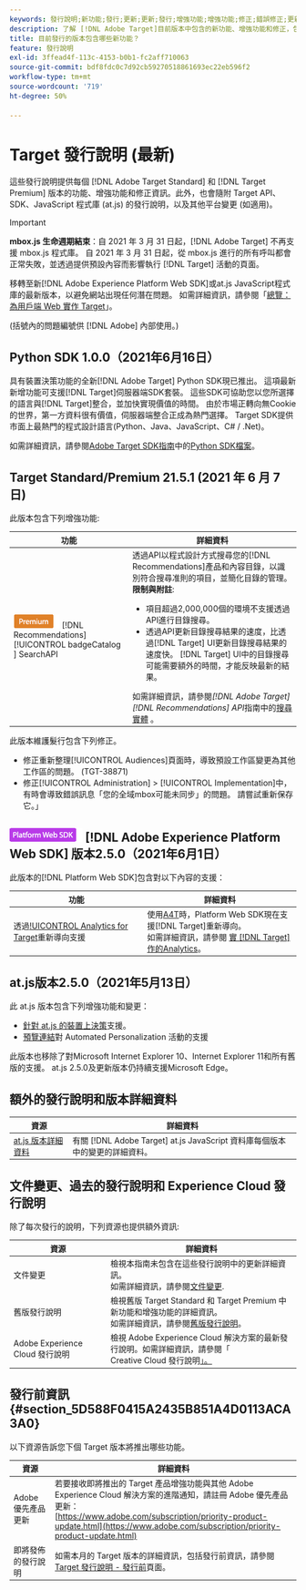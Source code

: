 ```yaml
---
keywords: 發行說明;新功能;發行;更新;更新;發行;增強功能;增強功能;修正;錯誤修正;更新
description: 了解 [!DNL Adobe Target]目前版本中包含的新功能、增強功能和修正，包括SDK、API和JavaScript程式庫。
title: 目前發行的版本包含哪些新功能？
feature: 發行說明
exl-id: 3ffead4f-113c-4153-b0b1-fc2aff710063
source-git-commit: bdf8fdc0c7d92cb59270518861693ec22eb596f2
workflow-type: tm+mt
source-wordcount: '719'
ht-degree: 50%

---
```


# Target 發行說明 (最新)

這些發行說明提供每個 [!DNL Adobe Target Standard] 和 [!DNL Target Premium] 版本的功能、增強功能和修正資訊。此外，也會隨附 Target API、SDK、JavaScript 程式庫 (at.js) 的發行說明，以及其他平台變更 (如適用)。

>[!IMPORTANT]
>
>**mbox.js 生命週期結束**：自 2021 年 3 月 31 日起，[!DNL Adobe Target] 不再支援 mbox.js 程式庫。 自 2021 年 3 月 31 日起，從 mbox.js 進行的所有呼叫都會正常失敗，並透過提供預設內容而影響執行 [!DNL Target] 活動的頁面。
>
>移轉至新[!DNL Adobe Experience Platform Web SDK]或at.js JavaScript程式庫的最新版本，以避免網站出現任何潛在問題。 如需詳細資訊，請參閱「[總覽：為用戶端 Web 實作 Target](/help/c-implementing-target/c-implementing-target-for-client-side-web/implement-target-for-client-side-web.md)」。

(括號內的問題編號供 [!DNL Adobe] 內部使用。)

## Python SDK 1.0.0（2021年6月16日）

具有裝置決策功能的全新[!DNL Adobe Target] Python SDK現已推出。 這項最新新增功能可支援[!DNL Target]伺服器端SDK套裝。 這些SDK可協助您以您所選擇的語言與[!DNL Target]整合，並加快實現價值的時間。 由於市場正轉向無Cookie的世界，第一方資料很有價值，伺服器端整合正成為熱門選擇。 Target SDK提供市面上最熱門的程式設計語言(Python、Java、JavaScript、C# / .Net)。

如需詳細資訊，請參閱[Adobe Target SDK指南](https://adobetarget-sdks.gitbook.io/docs/)中的[Python SDK檔案](https://adobetarget-sdks.gitbook.io/docs/sdk-reference-guides/python-sdk)。

## Target Standard/Premium 21.5.1 (2021 年 6 月 7 日)

此版本包含下列增強功能:

| 功能 | 詳細資料 |
| --- | --- |
| ![Premium ](/help/assets/premium.png) [!DNL Recommendations] [!UICONTROL badgeCatalog ] SearchAPI | 透過API以程式設計方式搜尋您的[!DNL Recommendations]產品和內容目錄，以識別符合搜尋准則的項目，並簡化目錄的管理。<br>**限制與附註**:<ul><li>項目超過2,000,000個的環境不支援透過API進行目錄搜尋。</li><li>透過API更新目錄搜尋結果的速度，比透過[!DNL Target] UI更新目錄搜尋結果的速度快。 [!DNL Target] UI中的目錄搜尋可能需要額外的時間，才能反映最新的結果。</li></ul>如需詳細資訊，請參閱&#x200B;*[!DNL Adobe Target][!DNL Recommendations] API*&#x200B;指南中的[搜尋實體](http://developers.adobetarget.com/api/recommendations/#tag/Searching-Entities) 。 |

此版本維護髮行包含下列修正。

* 修正重新整理[!UICONTROL Audiences]頁面時，導致預設工作區變更為其他工作區的問題。 (TGT-38871)
* 修正[!UICONTROL Administration] > [!UICONTROL Implementation]中，有時會導致錯誤訊息「您的全域mbox可能未同步」的問題。 請嘗試重新保存它。」

## ![Adobe Experience Platform Web SDK](/help/assets/platform.png) [!DNL Adobe Experience Platform Web SDK] 版本2.5.0（2021年6月1日）

此版本的[!DNL Platform Web SDK]包含對以下內容的支援：

| 功能 | 詳細資料 |
| --- | --- |
| 透過[!UICONTROL Analytics for Target](A4T)重新導向支援 | 使用[A4T](/help/c-integrating-target-with-mac/a4t/a4t.md)時，Platform Web SDK現在支援[!DNL Target]重新導向。<br>如需詳細資訊，請參閱 [實 [!DNL Target] 作的Analytics](/help/c-integrating-target-with-mac/a4t/a4timplementation.md)。 |

## at.js版本2.5.0（2021年5月13日）

此 at.js 版本包含下列增強功能和變更：

* [針對 at.js 的裝置上決策](/help/c-implementing-target/c-implementing-target-for-client-side-web/on-device-decisioning/on-device-decisioning.md)支援。
* [預覽連結](/help/c-activities/c-activity-qa/activity-qa.md)對 Automated Personalization 活動的支援

此版本也移除了對Microsoft Internet Explorer 10、Internet Explorer 11和所有舊版的支援。 at.js 2.5.0及更新版本仍持續支援Microsoft Edge。

## 額外的發行說明和版本詳細資料

| 資源 | 詳細資料 |
|--- |--- |
| [at.js 版本詳細資料](/help/c-implementing-target/c-implementing-target-for-client-side-web/target-atjs-versions.md) | 有關 [!DNL Adobe Target] at.js JavaScript 資料庫每個版本中的變更的詳細資料。 |

## 文件變更、過去的發行說明和 Experience Cloud 發行說明

除了每次發行的說明，下列資源也提供額外資訊:

| 資源 | 詳細資料 |
|--- |--- |
| 文件變更 | 檢視本指南未包含在這些發行說明中的更新詳細資訊。<br>如需詳細資訊，請參閱[文件變更](/help/r-release-notes/doc-change.md#reference_366123CF00994BACBBF9BBDF2C4D840C). |
| 舊版發行說明 | 檢視舊版 Target Standard 和 Target Premium 中新功能和增強功能的詳細資訊。<br>如需詳細資訊，請參閱[舊版發行說明](/help/r-release-notes/release-notes-for-previous-releases.md)。 |
| Adobe Experience Cloud 發行說明 | 檢視 Adobe Experience Cloud 解決方案的最新發行說明。如需詳細資訊，請參閱「<br>Creative Cloud 發行說明[」。](https://experienceleague.adobe.com/docs/release-notes/experience-cloud/current.html??lang=zh-Hant) |

## 發行前資訊 {#section_5D588F0415A2435B851A4D0113ACA3A0}

以下資源告訴您下個 Target 版本將推出哪些功能。

| 資源 | 詳細資料 |
|--- |--- |
| Adobe 優先產品更新 | 若要接收即將推出的 Target 產品增強功能與其他 Adobe Experience Cloud 解決方案的進階通知，請註冊 Adobe 優先產品更新：<br>[https://www.adobe.com/subscription/priority-product-update.html](https://www.adobe.com/subscription/priority-product-update.html) |
| 即將發佈的發行說明 | 如需本月的 Target 版本的詳細資訊，包括發行前資訊，請參閱 [Target 發行說明 - 發行前](/help/r-release-notes/target-release-notes.md)頁面。 |
